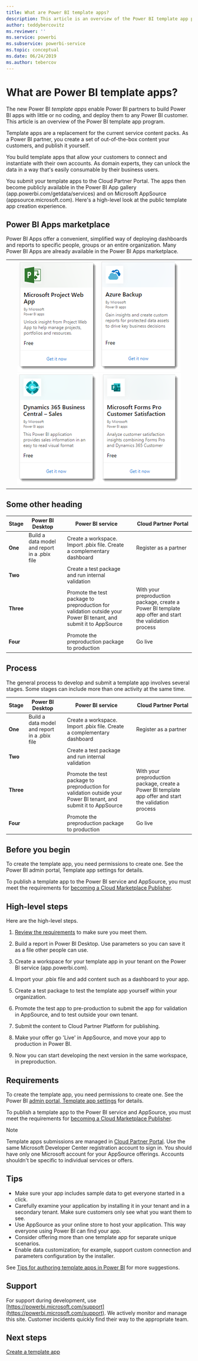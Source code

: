 ```yaml
---
title: What are Power BI template apps?
description: This article is an overview of the Power BI template app program. Learn how to build Power BI apps with little or no coding, and deploy them to any Power BI customer.  
author: teddybercovitz
ms.reviewer: ''
ms.service: powerbi
ms.subservice: powerbi-service
ms.topic: conceptual
ms.date: 06/24/2019
ms.author: tebercov
---
```


# What are Power BI template apps?

The new Power BI *template apps* enable Power BI partners to build Power BI apps with little or no coding, and deploy them to any Power BI customer.  This article is an overview of the Power BI template app program.

Template apps are a replacement for the current service content packs. As a Power BI partner, you create a set of out-of-the-box content your customers, and publish it yourself.  

You build template apps that allow your customers to connect and instantiate with their own accounts. As domain experts, they can unlock the data in a way that's easily consumable by their business users.  

You submit your template apps to the Cloud Partner Portal. The apps then become publicly available in the Power BI App gallery (app.powerbi.com/getdata/services) and on Microsoft AppSource (appsource.microsoft.com). Here's a high-level look at the public template app creation experience.

## Power BI Apps marketplace

Power BI Apps offer a convenient, simplified way of deploying dashboards and reports to specific people, groups or an entire organization. Many Power BI Apps are already available in the Power BI Apps marketplace.

|  |
|     :---:      |
| [![Foo](./media/service-template-apps-overview/project-web.png)](https://app.powerbi.com/groups/me/getapps/services/office365mon.office365mon_powerbi_v3) [![Foo](./media/service-template-apps-overview/azure-backup.png)](https://app.powerbi.com/groups/me/getapps/services/pbi-azurebackup.pbi-azurebackup-template) [![Foo](./media/service-template-apps-overview/dynamics-sales.png)](https://app.powerbi.com/groups/me/getapps/services/microsoftdynsmb.businesscentral_sales) [![Foo](./media/service-template-apps-overview/forms-pro.png)](https://app.powerbi.com/groups/me/getapps/services/msfp.formsprocustomersatisfaction) |
|  |

## Some other heading


| Stage | Power BI Desktop |  |Power BI service  |  |Cloud Partner Portal  |
|---|--------|--|---------|---------|---------|
| **One** | Build a data model and report in a .pbix file |  | Create a workspace. Import .pbix file. Create a complementary dashboard  |  | Register as a partner |
| **Two** |  |  | Create a test package and run internal validation        |  | |
| **Three** | |  | Promote the test package to preproduction for validation outside your Power BI tenant, and submit it to AppSource  |  | With your preproduction package, create a Power BI template app offer and start the validation process |
| **Four** | |  | Promote the preproduction package to production |  | Go live |

## Process
The general process to develop and submit a template app involves several stages. Some stages can include more than one activity at the same time.


| Stage | Power BI Desktop |  |Power BI service  |  |Cloud Partner Portal  |
|---|--------|--|---------|---------|---------|
| **One** | Build a data model and report in a .pbix file |  | Create a workspace. Import .pbix file. Create a complementary dashboard  |  | Register as a partner |
| **Two** |  |  | Create a test package and run internal validation        |  | |
| **Three** | |  | Promote the test package to preproduction for validation outside your Power BI tenant, and submit it to AppSource  |  | With your preproduction package, create a Power BI template app offer and start the validation process |
| **Four** | |  | Promote the preproduction package to production |  | Go live |

## Before you begin

To create the template app, you need permissions to create one. See the Power BI admin portal, Template app settings for details. 

To publish a template app to the Power BI service and AppSource, you must meet the requirements for [becoming a Cloud Marketplace Publisher](https://docs.microsoft.com/azure/marketplace/become-publisher).
 
## High-level steps

Here are the high-level steps. 

1. [Review the requirements](#requirements) to make sure you meet them. 

1. Build a report in Power BI Desktop. Use parameters so you can save it as a file other people can use. 

1. Create a workspace for your template app in your tenant on the Power BI service (app.powerbi.com). 

1. Import your .pbix file and add content such as a dashboard to your app. 

1. Create a test package to test the template app yourself within your organization. 

1. Promote the test app to pre-production to submit the app for validation in AppSource, and to test outside your own tenant. 

1. Submit the content to Cloud Partner Platform for publishing. 

1. Make your offer go 'Live' in AppSource, and move your app to production in Power BI.
2. Now you can start developing the next version in the same workspace, in preproduction. 

## Requirements

To create the template app, you need permissions to create one. See the Power BI [admin portal, Template app settings](service-admin-portal.md#template-apps-settings) for details. 

To publish a template app to the Power BI service and AppSource, you must meet the requirements for [becoming a Cloud Marketplace Publisher](https://docs.microsoft.com/azure/marketplace/become-publisher).
 > [!NOTE] 
 > Template apps submissions are managed in [Cloud Partner Portal](https://cloudpartner.azure.com). Use the same Microsoft Developer Center registration account to sign in. You should have only one Microsoft account for your AppSource offerings. Accounts shouldn't be specific to individual services or offers.

## Tips 

- Make sure your app includes sample data to get everyone started in a click. 
- Carefully examine your application by installing it in your tenant and in a secondary tenant. Make sure customers only see what you want them to see. 
- Use AppSource as your online store to host your application. This way everyone using Power BI can find your app. 
- Consider offering more than one template app for separate unique scenarios. 
- Enable data customization; for example, support custom connection and parameters configuration by the installer.

See [Tips for authoring template apps in Power BI](service-template-apps-tips.md) for more suggestions.

## Support
For support during development, use [https://powerbi.microsoft.com/support](https://powerbi.microsoft.com/support). We actively monitor and manage this site. Customer incidents quickly find their way to the appropriate team.

## Next steps

[Create a template app](service-template-apps-create.md)
